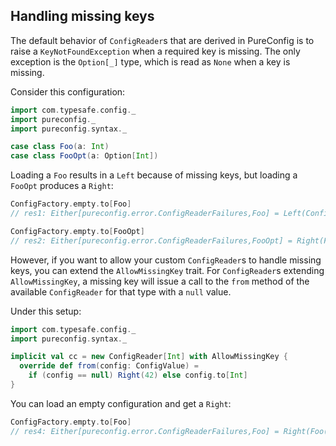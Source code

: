 ## Handling missing keys

The default behavior of `ConfigReader`s that are derived in PureConfig is to
raise a `KeyNotFoundException` when a required key is missing. The only
exception is the `Option[_]` type, which is read as `None` when a key is
missing.

Consider this configuration:

```scala
import com.typesafe.config._
import pureconfig._
import pureconfig.syntax._

case class Foo(a: Int)
case class FooOpt(a: Option[Int])
```

Loading a `Foo` results in a `Left` because of missing keys, but loading a `FooOpt` produces a `Right`:

```scala
ConfigFactory.empty.to[Foo]
// res1: Either[pureconfig.error.ConfigReaderFailures,Foo] = Left(ConfigReaderFailures(KeyNotFound(a,None,Set()),List()))

ConfigFactory.empty.to[FooOpt]
// res2: Either[pureconfig.error.ConfigReaderFailures,FooOpt] = Right(FooOpt(None))
```

However, if you want to allow your custom `ConfigReader`s to handle missing
keys, you can extend the `AllowMissingKey` trait. For `ConfigReader`s extending
`AllowMissingKey`, a missing key will issue a call to the `from` method of the
available `ConfigReader` for that type with a `null` value.

Under this setup:

```scala
import com.typesafe.config._
import pureconfig.syntax._

implicit val cc = new ConfigReader[Int] with AllowMissingKey {
  override def from(config: ConfigValue) =
    if (config == null) Right(42) else config.to[Int]
}
```

You can load an empty configuration and get a `Right`:

```scala
ConfigFactory.empty.to[Foo]
// res4: Either[pureconfig.error.ConfigReaderFailures,Foo] = Right(Foo(42))
```
